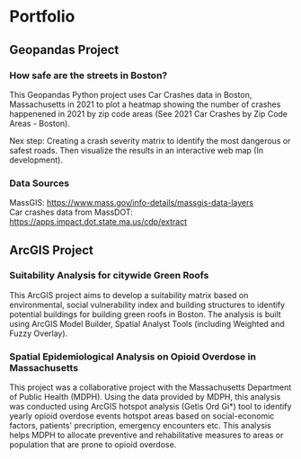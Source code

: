 # Portfolio
## Geopandas Project
### How safe are the streets in Boston?

This Geopandas Python project uses Car Crashes data in Boston, Massachusetts in 2021 to plot a heatmap showing the number of crashes happenened in 2021 by zip code areas (See 2021 Car Crashes by Zip Code Areas - Boston). 

Nex step: Creating a crash severity matrix to identify the most dangerous or safest roads. Then visualize the results in an interactive web map (In development).
### Data Sources

MassGIS: https://www.mass.gov/info-details/massgis-data-layers <br /> 
Car crashes data from MassDOT: https://apps.impact.dot.state.ma.us/cdp/extract
## ArcGIS Project
### Suitability Analysis for citywide Green Roofs

This ArcGIS project aims to develop a suitability matrix based on environmental, social vulnerability index and building structures to identify potential buildings for building green roofs in Boston. The analysis is built using ArcGIS Model Builder, Spatial Analyst Tools (including Weighted and Fuzzy Overlay).
### Spatial Epidemiological Analysis on Opioid Overdose in Massachusetts

This project was a collaborative project with the Massachusetts Department of Public Health (MDPH). Using the data provided by MDPH, this analysis was conducted using ArcGIS hotspot analysis (Getis Ord Gi*) tool to identify yearly opioid overdose events hotspot areas based on social-economic factors, patients' precription, emergency encounters etc. This analysis helps MDPH to allocate preventive and rehabilitative measures to areas or population that are prone to opioid overdose.
